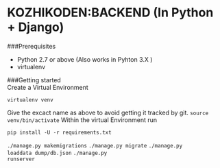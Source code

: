 # KOZHIKODEN:BACKEND (In Python + Django)
###Prerequisites<br>
* Python 2.7 or above (Also works in Pyhton 3.X )
* virtualenv

###Getting started<br>
Create a Virtual Environment
<pre><code>virtualenv venv</code></pre>
Give the excact name as above to avoid getting it tracked by git.
</pre><code>source venv/bin/activate</code></pre>
Within the virtual Environment run
<pre><code>pip install -U -r requirements.txt</code></pre>
</pre><code>./manage.py makemigrations</code></pre>
</pre><code>./manage.py migrate</code></pre>
</pre><code>./manage.py loaddata dump/db.json</code></pre>
</pre><code>./manage.py runserver</code></pre>
